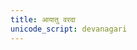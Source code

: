 ```yaml
---
title: आयातु वरदा
unicode_script: devanagari
---
```


<div class="js_include" url="/vedAH/yajuH/taittirIyam/AraNyakam/06/26_AyAtu_varadA/"  newLevelForH1="2" includeTitle="false"> </div>  


